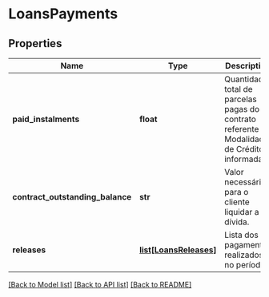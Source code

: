 # LoansPayments

## Properties
Name | Type | Description | Notes
------------ | ------------- | ------------- | -------------
**paid_instalments** | **float** | Quantidade total de parcelas pagas do contrato referente à Modalidade de Crédito informada. | 
**contract_outstanding_balance** | **str** | Valor necessário para o cliente liquidar a dívida. | 
**releases** | [**list[LoansReleases]**](LoansReleases.md) | Lista dos pagamentos realizados no período | 

[[Back to Model list]](../README.md#documentation-for-models) [[Back to API list]](../README.md#documentation-for-api-endpoints) [[Back to README]](../README.md)


